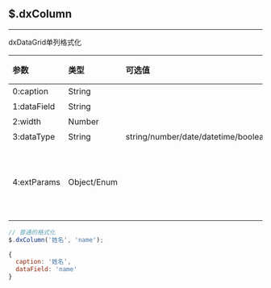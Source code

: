 ## $.dxColumn

---

dxDataGrid单列格式化

| 参数 | 类型 | 可选值 | 默认值 | 描述 |
| :--- | :--- | :--- | :--- | :--- |
| 0:caption | String |  | 无 | 列名 |
| 1:dataField | String |  | 无 | 字段名 |
| 2:width | Number |  | 无 | 列宽 |
| 3:dataType | String | string/number/date/datetime/boolean/enum | String | 数据类型 |
| 4:extParams | Object/Enum |  | 无 | Object:列的补充配置参数，优先于前4个参数；Enum:当dataType="enum"时，xml文件生成的枚举对象。 |

```js
// 普通的格式化
$.dxColumn('姓名', 'name');

{
  caption: '姓名',
  dataField: 'name'
}
```



